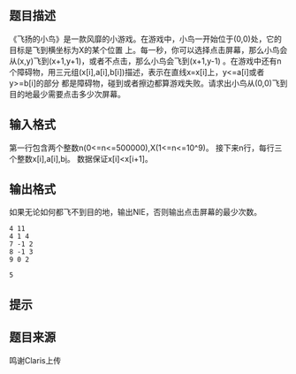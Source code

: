 


## 题目描述
《飞扬的小鸟》是一款风靡的小游戏。在游戏中，小鸟一开始位于(0,0)处，它的目标是飞到横坐标为X的某个位置
上。每一秒，你可以选择点击屏幕，那么小鸟会从(x,y)飞到(x+1,y+1)，或者不点击，那么小鸟会飞到(x+1,y-1)
。在游戏中还有n个障碍物，用三元组(x[i],a[i],b[i])描述，表示在直线x=x[i]上，y<=a[i]或者y>=b[i]的部分
都是障碍物，碰到或者擦边都算游戏失败。请求出小鸟从(0,0)飞到目的地最少需要点击多少次屏幕。
## 输入格式
第一行包含两个整数n(0<=n<=500000),X(1<=n<=10^9)。
接下来n行，每行三个整数x[i],a[i],b[i](0<x[i]<X，-10^9<=a[i]<b[i]<=10^9)。
数据保证x[i]<x[i+1]。
## 输出格式
如果无论如何都飞不到目的地，输出NIE，否则输出点击屏幕的最少次数。

```input1
4 11
4 1 4
7 -1 2
8 -1 3
9 0 2

```
```output1
5
```

## 提示
## 题目来源
鸣谢Claris上传


